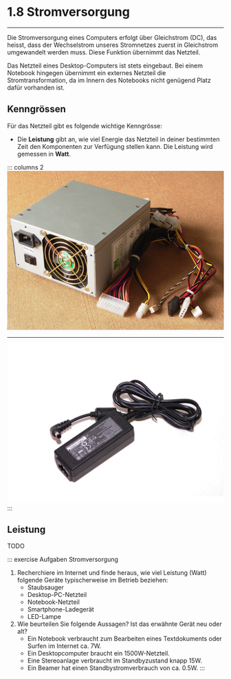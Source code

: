# 1.8 Stromversorgung
---

Die Stromversorgung eines Computers erfolgt über Gleichstrom (DC), das heisst, dass der Wechselstrom unseres Stromnetzes zuerst in Gleichstrom umgewandelt werden muss. Diese Funktion übernimmt das Netzteil.

Das Netzteil eines Desktop-Computers ist stets eingebaut. Bei einem Notebook hingegen übernimmt ein externes Netzteil die Stromtransformation, da im Innern des Notebooks nicht genügend Platz dafür vorhanden ist.

## Kenngrössen

Für das Netzteil gibt es folgende wichtige Kenngrösse:

- Die **Leistung** gibt an, wie viel Energie das Netzteil in deiner bestimmten Zeit den Komponenten zur Verfügung stellen kann. Die Leistung wird gemessen in **Watt**.

::: columns 2
![ATX-Netzteil ©](./atx.jpg)
***
![Notebook-Netzteil ©](./power-supply.jpg)
:::


## Leistung

TODO


::: exercise Aufgaben Stromversorgung
1. Recherchiere im Internet und finde heraus, wie viel Leistung (Watt) folgende Geräte typischerweise im Betrieb beziehen:
   - Staubsauger
   - Desktop-PC-Netzteil
   - Notebook-Netzteil
   - Smartphone-Ladegerät
   - LED-Lampe
2. Wie beurteilen Sie folgende Aussagen? Ist das erwähnte Gerät neu oder alt?
   - Ein Notebook verbraucht zum Bearbeiten eines Textdokuments oder Surfen im Internet ca. 7W.
   - Ein Desktopcomputer braucht ein 1500W-Netzteil.
   - Eine Stereoanlage verbraucht im Standbyzustand knapp 15W.
   - Ein Beamer hat einen Standbystromverbrauch von ca. 0.5W.
:::
